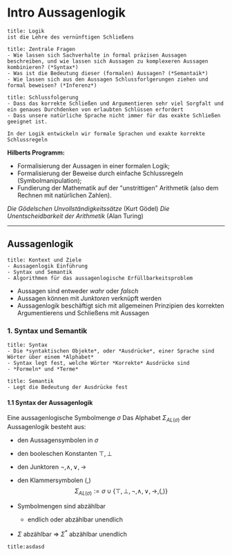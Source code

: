 # Intro Aussagenlogik

```ad-note
title: Logik
ist die Lehre des vernünftigen Schließens
```

```ad-question
title: Zentrale Fragen
- Wie lassen sich Sachverhalte in formal präzisen Aussagen beschreiben, und wie lassen sich Aussagen zu komplexeren Aussagen kombinieren? (*Syntax*)
- Was ist die Bedeutung dieser (formalen) Aussagen? (*Semantaik*)
- Wie lassen sich aus den Aussagen Schlussforlgerungen ziehen und formal beweisen? (*Inferenz*)
```

```ad-abstract
title: Schlussfolgerung
- Dass das korrekte Schließen und Argumentieren sehr viel Sorgfalt und ein genaues Durchdenken von erlaubten Schlüssen erfordert
- Dass unsere natürliche Sprache nicht immer für das exakte Schließen geeignet ist.

In der Logik entwickeln wir formale Sprachen und exakte korrekte Schlussregeln
```

**Hilberts Programm:**
- Formalisierung der Aussagen in einer formalen Logik;
- Formalisierung der Beweise durch einfache Schlussregeln (Symbolmanipulation);
- Fundierung der Mathematik auf der "unstrittigen" Arithmetik (also dem Rechnen mit natürlichen Zahlen).

*Die Gödelschen Unvollständigkeitssätze* (Kurt Gödel)
*Die Unentscheidbarkeit der Arithmetik* (Alan Turing)

---

## Aussagenlogik

```ad-note
title: Kontext und Ziele
- Aussagenlogik Einführung
- Syntax und Semantik
- Algorithmen für das aussagenlogische Erfüllbarkeitsproblem
```

- Aussagen sind entweder *wahr* oder *falsch*
- Aussagen können mit *Junktoren* verknüpft werden
- Aussagenlogik beschäftigt sich mit allgemeinen Prinzipien des korrekten Argumentierens und Schließens mit Aussagen

### 1. Syntax und Semantik

```ad-abstract
title: Syntax
- Die *syntaktischen Objekte*, oder *Ausdrücke*, einer Sprache sind Wörter über einem *Alphabet*
- Syntax legt fest, welche Wörter *Korrekte* Ausdrücke sind
- *Formeln* und *Terme*
```

```ad-abstract
title: Semantik
- Legt die Bedeutung der Ausdrücke fest
```

#### 1.1 Syntax der Aussagenlogik

Eine aussagenlogische Symbolmenge $\sigma$
Das Alphabet $\Sigma_{AL(\sigma)}$ der Aussagenlogik besteht aus:
- den Aussagensymbolen in $\sigma$
- den booleschen Konstanten $\top,\bot$
- den Junktoren $\neg, \land, \lor, \to$
- den Klammersymbolen $(,)$
$$\Sigma_{AL(\sigma)} := \sigma \cup \{\top, \bot,\neg, \land, \lor, \to, (,) \}$$

- Symbolmengen sind abzählbar
	- endlich oder abzählbar unendlich
- $\Sigma$ abzählbar $\Rightarrow$ $\Sigma^*$ abzählbar unendlich

```Ad-warning
title:asdasd
```